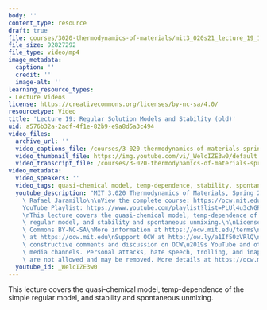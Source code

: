 ```yaml
---
body: ''
content_type: resource
draft: true
file: courses/3020-thermodynamics-of-materials/mit3_020s21_lecture_19_1080p_360p_16_9.mp4
file_size: 92827292
file_type: video/mp4
image_metadata:
  caption: ''
  credit: ''
  image-alt: ''
learning_resource_types:
- Lecture Videos
license: https://creativecommons.org/licenses/by-nc-sa/4.0/
resourcetype: Video
title: 'Lecture 19: Regular Solution Models and Stability (old)'
uid: a576b32a-2adf-4f1e-82b9-e9a8d5a3c494
video_files:
  archive_url: ''
  video_captions_file: /courses/3-020-thermodynamics-of-materials-spring-2021/1pkTibc4apXZW0JhDwf7bGwZgQ8AB7A3U_transcript.webvtt
  video_thumbnail_file: https://img.youtube.com/vi/_WelcIZE3w0/default.jpg
  video_transcript_file: /courses/3-020-thermodynamics-of-materials-spring-2021/1pkTibc4apXZW0JhDwf7bGwZgQ8AB7A3U_transcript.pdf
video_metadata:
  video_speakers: ''
  video_tags: quasi-chemical model, temp-dependence, stability, spontaneous unmixing
  youtube_description: "MIT 3.020 Thermodynamics of Materials, Spring 2021\nInstructor:\
    \ Rafael Jaramillo\n\nView the complete course: https://ocw.mit.edu/sites/3020-thermodynamics-of-materials/\n\
    YouTube Playlist: https://www.youtube.com/playlist?list=PLUl4u3cNGP61g-yRbJz4ghFPJLiok1HxX\n\
    \nThis lecture covers the quasi-chemical model, temp-dependence of the simple\
    \ regular model, and stability and spontaneous unmixing.\n\nLicense: Creative\
    \ Commons BY-NC-SA\nMore information at https://ocw.mit.edu/terms\nMore courses\
    \ at https://ocw.mit.edu\nSupport OCW at http://ow.ly/a1If50zVRlQ\n\nWe encourage\
    \ constructive comments and discussion on OCW\u2019s YouTube and other social\
    \ media channels. Personal attacks, hate speech, trolling, and inappropriate comments\
    \ are not allowed and may be removed. More details at https://ocw.mit.edu/comments."
  youtube_id: _WelcIZE3w0
---
```

This lecture covers the quasi-chemical model, temp-dependence of the simple regular model, and stability and spontaneous unmixing.